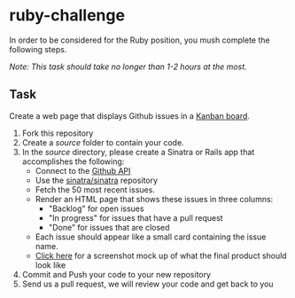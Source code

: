 ruby-challenge
==============

In order to be considered for the Ruby position, you mush complete the following steps. 

*Note: This task should take no longer than 1-2 hours at the most.*

## Task

Create a web page that displays Github issues in a [Kanban board](http://en.wikipedia.org/wiki/Kanban_board).

1. Fork this repository
2. Create a *source* folder to contain your code. 
3. In the *source* directory, please create a Sinatra or Rails app that accomplishes the following:
	- Connect to the [Github API](http://developer.github.com/)
	- Use the [sinatra/sinatra](https://github.com/sinatra/sinatra) repository
	- Fetch the 50 most recent issues.
	- Render an HTML page that shows these issues in three columns:
	    - "Backlog" for open issues
	    - "In progress" for issues that have a pull request
	    - "Done" for issues that are closed
	- Each issue should appear like a small card containing the issue name.
	- [Click here](example.jpg) for a screenshot mock up of what the final product should look like
4. Commit and Push your code to your new repository
5. Send us a pull request, we will review your code and get back to you



